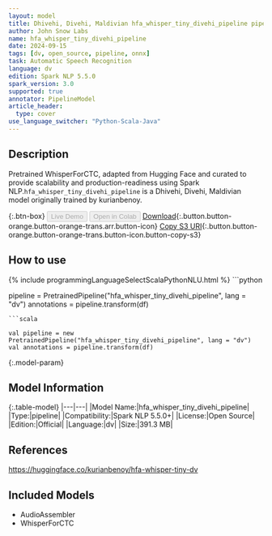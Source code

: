 ```yaml
---
layout: model
title: Dhivehi, Divehi, Maldivian hfa_whisper_tiny_divehi_pipeline pipeline WhisperForCTC from kurianbenoy
author: John Snow Labs
name: hfa_whisper_tiny_divehi_pipeline
date: 2024-09-15
tags: [dv, open_source, pipeline, onnx]
task: Automatic Speech Recognition
language: dv
edition: Spark NLP 5.5.0
spark_version: 3.0
supported: true
annotator: PipelineModel
article_header:
  type: cover
use_language_switcher: "Python-Scala-Java"
---
```


## Description

Pretrained WhisperForCTC, adapted from Hugging Face and curated to provide scalability and production-readiness using Spark NLP.`hfa_whisper_tiny_divehi_pipeline` is a Dhivehi, Divehi, Maldivian model originally trained by kurianbenoy.

{:.btn-box}
<button class="button button-orange" disabled>Live Demo</button>
<button class="button button-orange" disabled>Open in Colab</button>
[Download](https://s3.amazonaws.com/auxdata.johnsnowlabs.com/public/models/hfa_whisper_tiny_divehi_pipeline_dv_5.5.0_3.0_1726427418594.zip){:.button.button-orange.button-orange-trans.arr.button-icon}
[Copy S3 URI](s3://auxdata.johnsnowlabs.com/public/models/hfa_whisper_tiny_divehi_pipeline_dv_5.5.0_3.0_1726427418594.zip){:.button.button-orange.button-orange-trans.button-icon.button-copy-s3}

## How to use



<div class="tabs-box" markdown="1">
{% include programmingLanguageSelectScalaPythonNLU.html %}
```python

pipeline = PretrainedPipeline("hfa_whisper_tiny_divehi_pipeline", lang = "dv")
annotations =  pipeline.transform(df)   

```
```scala

val pipeline = new PretrainedPipeline("hfa_whisper_tiny_divehi_pipeline", lang = "dv")
val annotations = pipeline.transform(df)

```
</div>

{:.model-param}
## Model Information

{:.table-model}
|---|---|
|Model Name:|hfa_whisper_tiny_divehi_pipeline|
|Type:|pipeline|
|Compatibility:|Spark NLP 5.5.0+|
|License:|Open Source|
|Edition:|Official|
|Language:|dv|
|Size:|391.3 MB|

## References

https://huggingface.co/kurianbenoy/hfa-whisper-tiny-dv

## Included Models

- AudioAssembler
- WhisperForCTC
